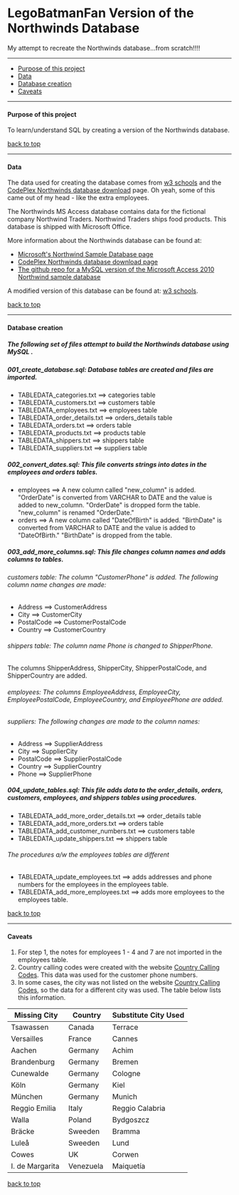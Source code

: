 # LegoBatmanFan	Version of the Northwinds Database
My attempt to recreate the Northwinds database...from scratch!!!! 
___

* [Purpose of this project](#purpose-of-this-project)
* [Data](#data)
* [Database creation](#database-creation)
* [Caveats](#caveats)
___ 
 
#### Purpose of this project
To learn/understand SQL by creating a version of the Northwinds database.


[back to top](#legobatmanfan-version-of-the-northwinds-database)
___

#### Data
The data used for creating the database comes from [w3 schools](http://www.w3schools.com/sql/) and the [CodePlex Northwinds database download](https://northwinddatabase.codeplex.com/releases/view/71634) page.
Oh yeah, some of this came out of my head - like the extra employees.


The Northwinds MS Access database contains data for the fictional company Northwind Traders. Northwind Traders ships food products. This database is shipped with Microsoft Office. 

 
More information about the Northwinds database can be found at:
* [Microsoft's Northwind Sample Database page](https://technet.microsoft.com/en-us/library/aa276825%28v=sql.80%29.aspx)
* [CodePlex Northwinds database download page](https://northwinddatabase.codeplex.com/releases/view/71634)
* [The github repo for a MySQL version of the Microsoft Access 2010 Northwind sample database](https://github.com/dalers/mywind) 

 
A modified version of this database can be found at: [w3 schools](http://www.w3schools.com/sql/).


[back to top](#legobatmanfan-version-of-the-northwinds-database)
___

#### Database creation
##### The following set of files attempt to build the Northwinds database using MySQL . 
##### 001_create_database.sql: Database tables are created and files are imported.
* TABLEDATA_categories.txt ==> categories table
* TABLEDATA_customers.txt ==> customers table
* TABLEDATA_employees.txt ==> employees table
* TABLEDATA_order_details.txt ==> orders_details table
* TABLEDATA_orders.txt ==> orders table
* TABLEDATA_products.txt ==> products table
* TABLEDATA_shippers.txt ==> shippers table
* TABLEDATA_suppliers.txt ==> suppliers table


##### 002_convert_dates.sql: This file converts strings into dates in the employees and orders tables.
* employees ==> A new column called "new_column" is added. "OrderDate" is converted from VARCHAR to DATE and the value is added to new_column. "OrderDate" is dropped form the table. "new_column" is renamed "OrderDate."
* orders ==> A new column called "DateOfBirth" is added. "BirthDate" is converted from VARCHAR to DATE and the value is added to "DateOfBirth." "BirthDate" is dropped from the table.


##### 003_add_more_columns.sql: This file changes column names and adds columns to tables.
###### customers table: The column "CustomerPhone" is added. The following column name changes are made:
* Address ==> CustomerAddress
* City ==> CustomerCity 
* PostalCode ==> CustomerPostalCode 
* Country ==> CustomerCountry


###### shippers table: The column name Phone is changed to ShipperPhone. 
The columns ShipperAddress, ShipperCity, ShipperPostalCode, and ShipperCountry are added.


###### employees: The columns EmployeeAddress, EmployeeCity, EmployeePostalCode, EmployeeCountry, and EmployeePhone are added.


###### suppliers: The following changes are made to the column names:
* Address ==> SupplierAddress  
* City ==> SupplierCity  
* PostalCode ==> SupplierPostalCode  
* Country ==> SupplierCountry  
* Phone ==> SupplierPhone  


##### 004_update_tables.sql: This file adds data to the order_details, orders, customers, employees, and shippers tables using procedures.
* TABLEDATA_add_more_order_details.txt  ==> order_details table
* TABLEDATA_add_more_orders.txt ==> orders table
* TABLEDATA_add_customer_numbers.txt ==> customers table
* TABLEDATA_update_shippers.txt ==> shippers table


###### The procedures a/w the employees tables are different
* TABLEDATA_update_employees.txt ==> adds addresses and phone numbers for the employees in the employees table.
* TABLEDATA_add_more_employees.txt ==> adds more employees to the employees table.


[back to top](#legobatmanfan-version-of-the-northwinds-database)
___

#### Caveats
1. For step 1, the notes for employees 1 - 4 and 7 are not imported in the employees table. 
2. Country calling codes  were created with the website [Country Calling Codes](http://www.countrycallingcodes.com). This data was used for the customer phone numbers.
3. In some cases, the city was not listed on the website [Country Calling Codes]( http://www.countrycallingcodes.com), so the data for a different city was used. The table below lists this information.

|Missing City                   | Country              |Substitute City Used       |
|-----------------------------|---------------------|----------------------------|
|Tsawassen                    |Canada                |Terrace                        |
|Versailles                      |France                 |Cannes                        |
|Aachen                         |Germany              |Achim                          |
|Brandenburg                 |Germany              |Bremen                       |
|Cunewalde                    |Germany              |Cologne                      |
|Köln                             |Germany              | Kiel                            |
|München                       |Germany              |Munich                         |
|Reggio Emilia                |Italy                     |Reggio Calabria            |
|Walla                            |Poland                  |Bydgoszcz                   |
|Bräcke                          |Sweeden              |Bramma                      |
|Luleå                             |Sweeden              |Lund							  |
|Cowes                          |UK                       |Corwen                        |
|I. de Margarita               |Venezuela            |Maiquetía                     |


[back to top](#legobatmanfan-version-of-the-northwinds-database)
